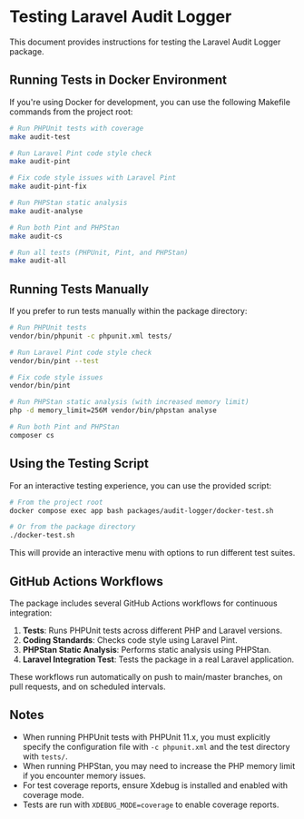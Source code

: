 # Testing Laravel Audit Logger

This document provides instructions for testing the Laravel Audit Logger package.

## Running Tests in Docker Environment

If you're using Docker for development, you can use the following Makefile commands from the project root:

```bash
# Run PHPUnit tests with coverage
make audit-test

# Run Laravel Pint code style check
make audit-pint

# Fix code style issues with Laravel Pint
make audit-pint-fix

# Run PHPStan static analysis
make audit-analyse

# Run both Pint and PHPStan
make audit-cs

# Run all tests (PHPUnit, Pint, and PHPStan)
make audit-all
```

## Running Tests Manually

If you prefer to run tests manually within the package directory:

```bash
# Run PHPUnit tests
vendor/bin/phpunit -c phpunit.xml tests/

# Run Laravel Pint code style check
vendor/bin/pint --test

# Fix code style issues
vendor/bin/pint

# Run PHPStan static analysis (with increased memory limit)
php -d memory_limit=256M vendor/bin/phpstan analyse

# Run both Pint and PHPStan
composer cs
```

## Using the Testing Script

For an interactive testing experience, you can use the provided script:

```bash
# From the project root
docker compose exec app bash packages/audit-logger/docker-test.sh

# Or from the package directory
./docker-test.sh
```

This will provide an interactive menu with options to run different test suites.

## GitHub Actions Workflows

The package includes several GitHub Actions workflows for continuous integration:

1. **Tests**: Runs PHPUnit tests across different PHP and Laravel versions.
2. **Coding Standards**: Checks code style using Laravel Pint.
3. **PHPStan Static Analysis**: Performs static analysis using PHPStan.
4. **Laravel Integration Test**: Tests the package in a real Laravel application.

These workflows run automatically on push to main/master branches, on pull requests, and on scheduled intervals.

## Notes

- When running PHPUnit tests with PHPUnit 11.x, you must explicitly specify the configuration file with `-c phpunit.xml` and the test directory with `tests/`.
- When running PHPStan, you may need to increase the PHP memory limit if you encounter memory issues.
- For test coverage reports, ensure Xdebug is installed and enabled with coverage mode.
- Tests are run with `XDEBUG_MODE=coverage` to enable coverage reports. 